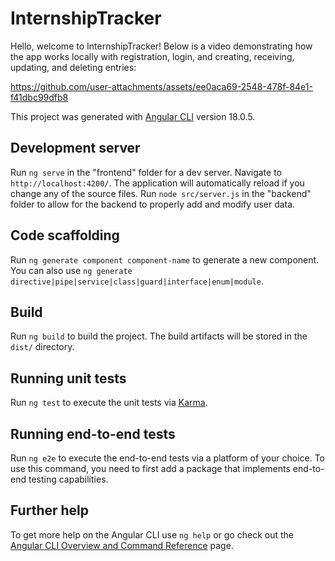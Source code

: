 # InternshipTracker

Hello, welcome to InternshipTracker! Below is a video demonstrating how the app works locally with registration, login, and creating, receiving, updating, and deleting entries:

https://github.com/user-attachments/assets/ee0aca69-2548-478f-84e1-f41dbc99dfb8

This project was generated with [Angular CLI](https://github.com/angular/angular-cli) version 18.0.5.

## Development server

Run `ng serve` in the "frontend" folder for a dev server. Navigate to `http://localhost:4200/`. The application will automatically reload if you change any of the source files.
Run `node src/server.js` in the "backend" folder to allow for the backend to properly add and modify user data.

## Code scaffolding

Run `ng generate component component-name` to generate a new component. You can also use `ng generate directive|pipe|service|class|guard|interface|enum|module`.

## Build

Run `ng build` to build the project. The build artifacts will be stored in the `dist/` directory.

## Running unit tests

Run `ng test` to execute the unit tests via [Karma](https://karma-runner.github.io).

## Running end-to-end tests

Run `ng e2e` to execute the end-to-end tests via a platform of your choice. To use this command, you need to first add a package that implements end-to-end testing capabilities.

## Further help

To get more help on the Angular CLI use `ng help` or go check out the [Angular CLI Overview and Command Reference](https://angular.dev/tools/cli) page.
